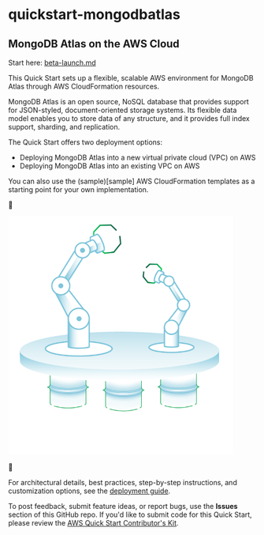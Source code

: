 quickstart-mongodbatlas
=============
## MongoDB Atlas on the AWS Cloud

Start here: [beta-launch.md](beta-launch.md)

This Quick Start sets up a flexible, scalable AWS environment for MongoDB Atlas through AWS CloudFormation resources.

MongoDB Atlas is an open source, NoSQL database that provides support for JSON-styled, document-oriented storage systems. 
Its flexible data model enables you to store data of any structure, and it provides full index support, sharding, and replication.

The Quick Start offers two deployment options:

- Deploying MongoDB Atlas into a new virtual private cloud (VPC) on AWS
- Deploying MongoDB Atlas into an existing VPC on AWS

You can also use the (sample)[sample] AWS CloudFormation templates as a starting point for your own implementation.

:construction: 

![Quick Start architecture for MongoDB on AWS](atlas-cfn-dataplatform.png)

:construction: 

For architectural details, best practices, step-by-step instructions, and customization options, see the 
[deployment guide](atlas-cfn-dataplatform.png).

To post feedback, submit feature ideas, or report bugs, use the **Issues** section of this GitHub repo.
If you'd like to submit code for this Quick Start, please review the [AWS Quick Start Contributor's Kit](https://aws-quickstart.github.io/). 
